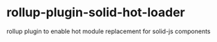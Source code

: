 # rollup-plugin-solid-hot-loader

rollup plugin to enable hot module replacement for solid-js components
